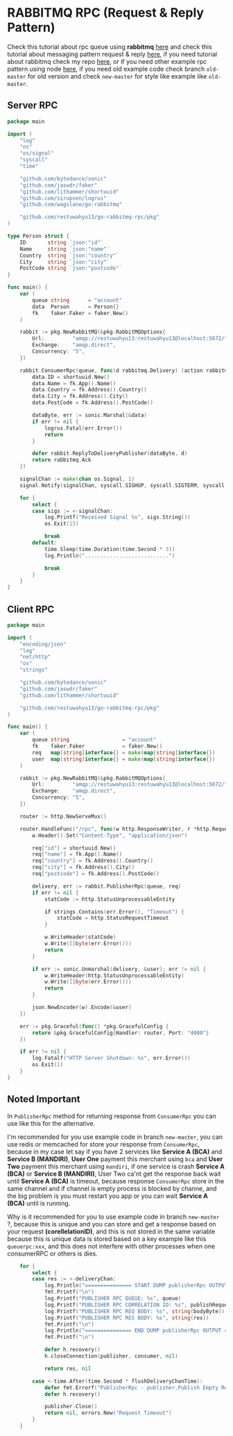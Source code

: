 # RABBITMQ RPC (Request & Reply Pattern)

Check this tutorial about rpc queue using **rabbitmq** [here](https://www.rabbitmq.com/tutorials/tutorial-six-python.html) and check this tutorial about messaging pattern request & reply [here](https://www.enterpriseintegrationpatterns.com/RequestReply.html), if you need tutorial about rabbitmq check my repo [here](https://github.com/restuwahyu13/node-rabbitmq), or if you need other example rpc pattern using node [here](https://github.com/restuwahyu13/node-rabbitmq-rpc), if you need old example code check branch `old-master` for old version and check `new-master` for style like example like `old-master`.

## Server RPC

```go
package main

import (
	"log"
	"os"
	"os/signal"
	"syscall"
	"time"

	"github.com/bytedance/sonic"
	"github.com/jaswdr/faker"
	"github.com/lithammer/shortuuid"
	"github.com/sirupsen/logrus"
	"github.com/wagslane/go-rabbitmq"

	"github.com/restuwahyu13/go-rabbitmq-rpc/pkg"
)

type Person struct {
	ID       string `json:"id"`
	Name     string `json:"name"`
	Country  string `json:"country"`
	City     string `json:"city"`
	PostCode string `json:"postcode"`
}

func main() {
	var (
		queue string      = "account"
		data  Person      = Person{}
		fk    faker.Faker = faker.New()
	)

	rabbit := pkg.NewRabbitMQ(&pkg.RabbitMQOptions{
		Url:         "amqp://restuwahyu13:restuwahyu13@localhost:5672/",
		Exchange:    "amqp.direct",
		Concurrency: "5",
	})

	rabbit.ConsumerRpc(queue, func(d rabbitmq.Delivery) (action rabbitmq.Action) {
		data.ID = shortuuid.New()
		data.Name = fk.App().Name()
		data.Country = fk.Address().Country()
		data.City = fk.Address().City()
		data.PostCode = fk.Address().PostCode()

		dataByte, err := sonic.Marshal(&data)
		if err != nil {
			logrus.Fatal(err.Error())
			return
		}

		defer rabbit.ReplyToDeliveryPublisher(dataByte, d)
		return rabbitmq.Ack
	})

	signalChan := make(chan os.Signal, 1)
	signal.Notify(signalChan, syscall.SIGHUP, syscall.SIGTERM, syscall.SIGQUIT, syscall.SIGALRM, syscall.SIGINT)

	for {
		select {
		case sigs := <-signalChan:
			log.Printf("Received Signal %s", sigs.String())
			os.Exit(15)

			break
		default:
			time.Sleep(time.Duration(time.Second * 3))
			log.Println("...........................")

			break
		}
	}
}
```

## Client RPC

```go
package main

import (
	"encoding/json"
	"log"
	"net/http"
	"os"
	"strings"

	"github.com/bytedance/sonic"
	"github.com/jaswdr/faker"
	"github.com/lithammer/shortuuid"

	"github.com/restuwahyu13/go-rabbitmq-rpc/pkg"
)

func main() {
	var (
		queue string                 = "account"
		fk    faker.Faker            = faker.New()
		req   map[string]interface{} = make(map[string]interface{})
		user  map[string]interface{} = make(map[string]interface{})
	)

	rabbit := pkg.NewRabbitMQ(&pkg.RabbitMQOptions{
		Url:         "amqp://restuwahyu13:restuwahyu13@localhost:5672/",
		Exchange:    "amqp.direct",
		Concurrency: "5",
	})

	router := http.NewServeMux()

	router.HandleFunc("/rpc", func(w http.ResponseWriter, r *http.Request) {
		w.Header().Set("Content-Type", "application/json")

		req["id"] = shortuuid.New()
		req["name"] = fk.App().Name()
		req["country"] = fk.Address().Country()
		req["city"] = fk.Address().City()
		req["postcode"] = fk.Address().PostCode()

		delivery, err := rabbit.PublisherRpc(queue, req)
		if err != nil {
			statCode := http.StatusUnprocessableEntity

			if strings.Contains(err.Error(), "Timeout") {
				statCode = http.StatusRequestTimeout
			}

			w.WriteHeader(statCode)
			w.Write([]byte(err.Error()))
			return
		}

		if err := sonic.Unmarshal(delivery, &user); err != nil {
			w.WriteHeader(http.StatusUnprocessableEntity)
			w.Write([]byte(err.Error()))
			return
		}

		json.NewEncoder(w).Encode(&user)
	})

	err := pkg.Graceful(func() *pkg.GracefulConfig {
		return &pkg.GracefulConfig{Handler: router, Port: "4000"}
	})

	if err != nil {
		log.Fatalf("HTTP Server Shutdown: %s", err.Error())
		os.Exit(1)
	}
}
```
## Noted Important

In `PublisherRpc` method for returning response from `ConsumerRpc` you can use like this for the alternative.

I'm recommended for you use example code in branch `new-master`, you can use redis or memcached for store your response from `ConsumerRpc`, because in my case let say if you have 2 services like **Service A (BCA)** and **Service B (MANDIRI)**, **User One** payment this merchant using `bca` and **User Two** payment this merchant using `mandiri`, if one service is crash **Service A (BCA)** or **Service B (MANDIRI)**, User Two ca'nt get the response back wait until **Service A (BCA)** is timeout, because response `ConsumerRpc` store in the same channel and if channel is empty process is blocked by channe, and the big problem is you must restart you app or you can wait **Service A (BCA)** until is running.

Why is it recommended for you to use example code in branch `new-master` ?, because this is unique and you can store and get a response based on your request **(corellelationID)**, and this is not stored in the same variable because this is unique data is stored based on a key example like this `queuerpc:xxx`, and this does not interfere with other processes when one consumerRPC or others is dies.

```go
	for {
		select {
		case res := <-deliveryChan:
			log.Println("=============== START DUMP publisherRpc OUTPUT ================")
			fmt.Printf("\n")
			log.Printf("PUBLISHER RPC QUEUE: %s", queue)
			log.Printf("PUBLISHER RPC CORRELATION ID: %s", publishRequest.CorrelationId)
			log.Printf("PUBLISHER RPC REQ BODY: %s", string(bodyByte))
			log.Printf("PUBLISHER RPC RES BODY: %s", string(res))
			fmt.Printf("\n")
			log.Println("=============== END DUMP publisherRpc OUTPUT =================")
			fmt.Printf("\n")

			defer h.recovery()
			h.closeConnection(publisher, consumer, nil)

			return res, nil

		case <-time.After(time.Second * flushDeliveryChanTime):
			defer fmt.Errorf("PublisherRpc - publisher.Publish Empty Response")
			defer h.recovery()

			publisher.Close()
			return nil, errors.New("Request Timeout")
		}
	}
```
